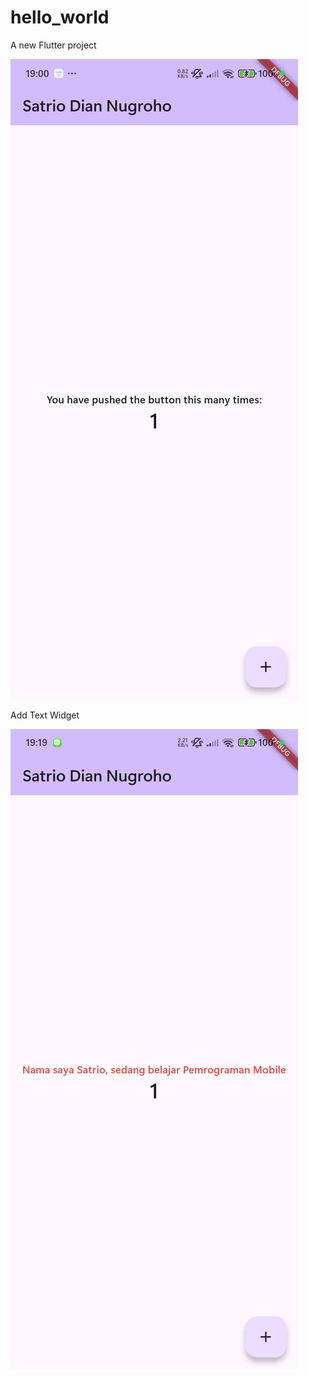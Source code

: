 # hello_world

A new Flutter project

![screenshot hello_world](images/01.jpg)

Add Text Widget

![screenshot hello_world](images/02.jpg)